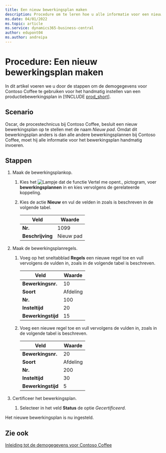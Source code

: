 ```yaml
---
title: Een nieuw bewerkingsplan maken
description: Procedure om te leren hoe u alle informatie voor een nieuw bewerkingsplan handmatig in Business Central invoert.
ms.date: 04/01/2022
ms.topic: article
ms.service: dynamics365-business-central
author: edupont04
ms.author: andreipa
---
```


# Procedure: Een nieuw bewerkingsplan maken

In dit artikel voeren we u door de stappen om de demogegevens voor Contoso Coffee te gebruiken voor het handmatig instellen van een productiebewerkingsplan in [!INCLUDE [prod_short](../includes/prod_short.md)].  

## Scenario

Oscar, de procestechnicus bij Contoso Coffee, besluit een nieuw bewerkingsplan op te stellen met de naam *Nieuw pad*. Omdat dit bewerkingsplan anders is dan alle andere bewerkingsplannen bij Contoso Coffee, moet hij alle informatie voor het bewerkingsplan handmatig invoeren.  

## Stappen

1. Maak de bewerkingsplankop.  

    1. Kies het ![Lampje dat de functie Vertel me opent.](../media/ui-search/search_small.png "Vertel me wat u wilt doen"), pictogram, voer **bewerkingsplannen** in en kies vervolgens de gerelateerde koppeling.  

    2. Kies de actie **Nieuw** en vul de velden in zoals is beschreven in de volgende tabel.  

        |Veld  |Waarde  |
        |---------|---------|
        |**Nr.** |1099|
        |**Beschrijving** |Nieuw pad|
2. Maak de bewerkingsplanregels.

    1. Voeg op het sneltabblad **Regels** een nieuwe regel toe en vull vervolgens de vulden in, zoals in de volgende tabel is beschreven.  

        |Veld  |Waarde  |
        |---------|---------|
        |**Bewerkingsnr.** |10|
        |**Soort** |Afdeling|
        |**Nr.** |100|
        |**Insteltijd** |20|
        |**Bewerkingstijd** |15|

    2. Voeg een nieuwe regel toe en vull vervolgens de vulden in, zoals in de volgende tabel is beschreven.  

        |Veld  |Waarde  |
        |---------|---------|
        |**Bewerkingsnr.** |20|
        |**Soort** |Afdeling|
        |**Nr.** |200|
        |**Insteltijd** |30|
        |**Bewerkingstijd** |5|
3. Certificeer het bewerkingsplan.

    1. Selecteer in het veld **Status** de optie *Gecertificeerd*.  

Het nieuwe bewerkingsplan is nu ingesteld.  

## Zie ook

[Inleiding tot de demogegevens voor Contoso Coffee](contoso-coffee-intro.md)  
